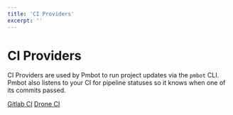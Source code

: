 ```yaml
---
title: 'CI Providers'
excerpt: ''
---
```


# CI Providers

CI Providers are used by Pmbot to run project updates via the `pmbot` CLI. Pmbot also listens to your CI for pipeline statuses so it knows when one of its commits passed. 

<div class="links-block">

[Gitlab CI](/ci-providers/gitlab-ci)
[Drone CI](/ci-providers/drone-ci)

</div>
